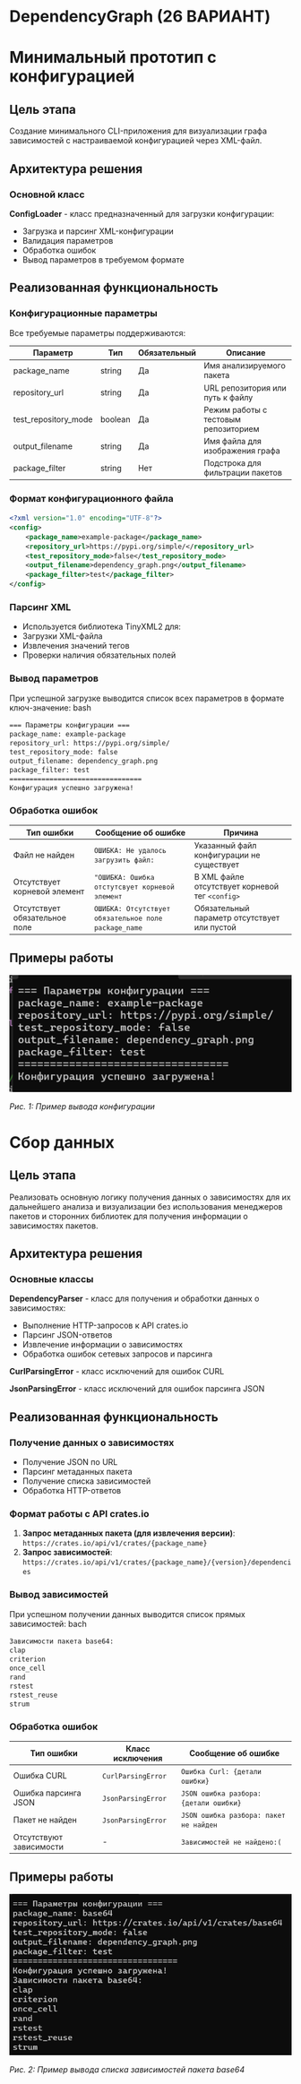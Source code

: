 # DependencyGraph (26 ВАРИАНТ)
# Минимальный прототип с конфигурацией

## Цель этапа
Создание минимального CLI-приложения для визуализации графа зависимостей с настраиваемой конфигурацией через XML-файл.

## Архитектура решения

### Основной класс
**ConfigLoader** - класс предназначенный для загрузки конфигурации:
- Загрузка и парсинг XML-конфигурации
- Валидация параметров
- Обработка ошибок
- Вывод параметров в требуемом формате

## Реализованная функциональность

### Конфигурационные параметры

Все требуемые параметры поддерживаются:

|       Параметр       |   Тип   | Обязательный |               Описание               |
|----------------------|---------|--------------|--------------------------------------|
| package_name         | string  | Да           | Имя анализируемого пакета            |
| repository_url       | string  | Да           | URL репозитория или путь к файлу     |
| test_repository_mode | boolean | Да           | Режим работы с тестовым репозиторием |
| output_filename      | string  | Да           | Имя файла для изображения графа      |
| package_filter       | string  | Нет          | Подстрока для фильтрации пакетов     |

### Формат конфигурационного файла
```xml
<?xml version="1.0" encoding="UTF-8"?>
<config>
    <package_name>example-package</package_name>
    <repository_url>https://pypi.org/simple/</repository_url>
    <test_repository_mode>false</test_repository_mode>
    <output_filename>dependency_graph.png</output_filename>
    <package_filter>test</package_filter>
</config>
```
### Парсинг XML
- Используется библиотека TinyXML2 для:
- Загрузки XML-файла
- Извлечения значений тегов
- Проверки наличия обязательных полей
### Вывод параметров
При успешной загрузке выводится список всех параметров в формате ключ-значение:
bash
```
=== Параметры конфигурации ===
package_name: example-package
repository_url: https://pypi.org/simple/
test_repository_mode: false
output_filename: dependency_graph.png
package_filter: test
=================================
Конфигурация успешно загружена!
```
### Обработка ошибок
| Тип ошибки | Сообщение об ошибке | Причина |
|------------|---------------------|---------|
| Файл не найден | `ОШИБКА: Не удалось загрузить файл:` | Указанный файл конфигурации не существует |
| Отсутствует корневой элемент | `"ОШИБКА: Ошибка отстутсвует корневой элемент` | В XML файле отсутствует корневой тег `<config>` |
| Отсутствует обязательное поле | `ОШИБКА: Отсутствует обязательное поле package_name` | Обязательный параметр отсутствует или пустой |
## Примеры работы

![Минимальный прототип с конфигурацией](screenshots/1.png)

*Рис. 1: Пример вывода конфигурации*

# Сбор данных

## Цель этапа
Реализовать основную логику получения данных о зависимостях для их дальнейшего анализа и визуализации без использования менеджеров пакетов и сторонних библиотек для получения информации о зависимостях пакетов.

## Архитектура решения

### Основные классы

**DependencyParser** - класс для получения и обработки данных о зависимостях:
- Выполнение HTTP-запросов к API crates.io
- Парсинг JSON-ответов
- Извлечение информации о зависимостях
- Обработка ошибок сетевых запросов и парсинга

**CurlParsingError** - класс исключений для ошибок CURL

**JsonParsingError** - класс исключений для ошибок парсинга JSON

## Реализованная функциональность

### Получение данных о зависимостях

- Получение JSON по URL
- Парсинг метаданных пакета
- Получение списка зависимостей
- Обработка HTTP-ответов

### Формат работы с API crates.io

1. **Запрос метаданных пакета (для извлечения версии)**: `https://crates.io/api/v1/crates/{package_name}`
2. **Запрос зависимостей**: `https://crates.io/api/v1/crates/{package_name}/{version}/dependencies`

### Вывод зависимостей

При успешном получении данных выводится список прямых зависимостей:
bach
```
Зависимости пакета base64:
clap
criterion
once_cell
rand
rstest
rstest_reuse
strum
```
### Обработка ошибок 
| Тип ошибки | Класс исключения | Сообщение об ошибке |
|------------|------------------|---------------------|
| Ошибка CURL | `CurlParsingError` | `Ошибка Curl: {детали ошибки}` |
| Ошибка парсинга JSON | `JsonParsingError` | `JSON ошибка разбора: {детали ошибки}` |
| Пакет не найден | `JsonParsingError` | `JSON ошибка разбора: пакет не найден` |
| Отсутствуют зависимости | - | `Зависимостей не найдено:(` |

## Примеры работы
![Сбор данных о зависимостях](screenshots/2.png)

*Рис. 2: Пример вывода списка зависимостей пакета base64*
